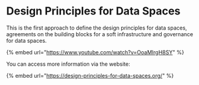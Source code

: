 # Design Principles for Data Spaces

This is the first approach to define the design principles for data spaces, agreements on the building blocks for a soft infrastructure and governance for data spaces.&#x20;

{% embed url="https://www.youtube.com/watch?v=OoaMIrgH8SY" %}

You can access more information via the website:

{% embed url="https://design-principles-for-data-spaces.org/" %}
